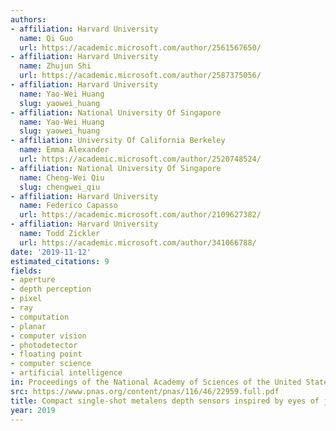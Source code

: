 ```yaml
---
authors:
- affiliation: Harvard University
  name: Qi Guo
  url: https://academic.microsoft.com/author/2561567650/
- affiliation: Harvard University
  name: Zhujun Shi
  url: https://academic.microsoft.com/author/2587375056/
- affiliation: Harvard University
  name: Yao-Wei Huang
  slug: yaowei_huang
- affiliation: National University Of Singapore
  name: Yao-Wei Huang
  slug: yaowei_huang
- affiliation: University Of California Berkeley
  name: Emma Alexander
  url: https://academic.microsoft.com/author/2520748524/
- affiliation: National University Of Singapore
  name: Cheng-Wei Qiu
  slug: chengwei_qiu
- affiliation: Harvard University
  name: Federico Capasso
  url: https://academic.microsoft.com/author/2109627382/
- affiliation: Harvard University
  name: Todd Zickler
  url: https://academic.microsoft.com/author/341066788/
date: '2019-11-12'
estimated_citations: 9
fields:
- aperture
- depth perception
- pixel
- ray
- computation
- planar
- computer vision
- photodetector
- floating point
- computer science
- artificial intelligence
in: Proceedings of the National Academy of Sciences of the United States of America
src: https://www.pnas.org/content/pnas/116/46/22959.full.pdf
title: Compact single-shot metalens depth sensors inspired by eyes of jumping spiders.
year: 2019
---
```

